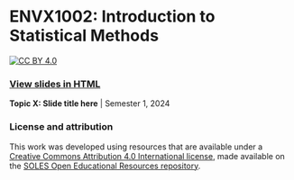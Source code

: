 # ENVX1002: Introduction to Statistical Methods

[![CC BY 4.0][cc-by-shield]][cc-by]

### [View slides in HTML](https://envx-resources.github.io/ENVX1002-2024-Lecture-Topic09/)

**Topic X: Slide title here** | Semester 1, 2024

### License and attribution

This work was developed using resources that are available under a [Creative Commons Attribution 4.0 International license][cc-by], made available on the [SOLES Open Educational Resources repository][soles-oer].

[cc-by]: http://creativecommons.org/licenses/by/4.0/
[cc-by-shield]: https://img.shields.io/badge/License-CC%20BY%204.0-lightgrey.svg
[soles-oer]: https://github.com/usyd-soles-edu
